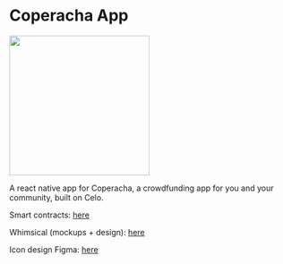 # Coperacha App   
<img src="https://user-images.githubusercontent.com/7016669/113189335-18a96080-9229-11eb-99a8-db58f03a6f94.png" width="250" height="250">


A react native app for Coperacha, a crowdfunding app for you and your community, built on Celo. 

Smart contracts: [here](https://github.com/Alex-Neo-Projects/Coperacha-contracts)

Whimsical (mockups + design): [here](https://whimsical.com/coperacha-ExoT2t7gobgXMG3Vpv5RxD)

Icon design Figma: [here](https://www.figma.com/file/tbGJBHQ2sXIGS71g7Rv4If/Coperacha-Icons?node-id=18%3A152)
